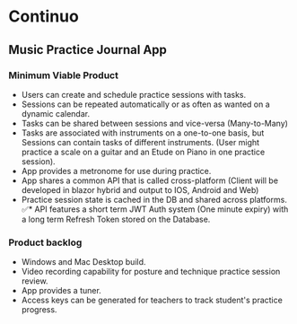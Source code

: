 # Continuo  
## Music Practice Journal App  
### Minimum Viable Product
* Users can create and schedule practice sessions with tasks.
* Sessions can be repeated automatically or as often as wanted on a dynamic calendar.
* Tasks can be shared between sessions and vice-versa (Many-to-Many)
* Tasks are associated with instruments on a one-to-one basis, but Sessions can contain tasks of different instruments. (User might practice a scale on a guitar and an Etude on Piano in one practice session).
* App provides a metronome for use during practice.  
* App shares a common API that is called cross-platform (Client will be developed in blazor hybrid and output to IOS, Android and Web)
* Practice session state is cached in the DB and shared across platforms.
:white_check_mark:* API features a short term JWT Auth system (One minute expiry) with a long term Refresh Token stored on the Database.
### Product backlog
* Windows and Mac Desktop build.
* Video recording capability for posture and technique practice session review.
* App provides a tuner.
* Access keys can be generated for teachers to track student's practice progress.
